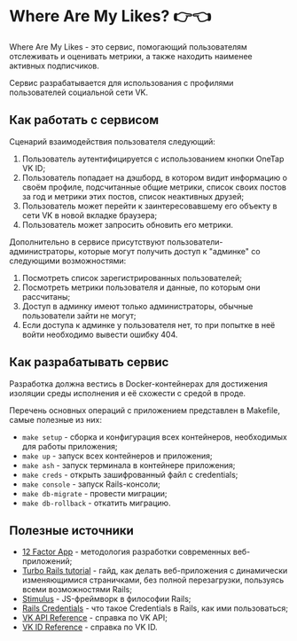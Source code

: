 # Where Are My Likes? 👉👈

Where Are My Likes - это сервис, помогающий пользователям отслеживать и оценивать метрики, а также находить наименее активных подписчиков.

Сервис разрабатывается для использования с профилями пользователей социальной сети VK.

## Как работать с сервисом

Сценарий взаимодействия пользователя следующий:

1. Пользователь аутентифицируется с использованием кнопки OneTap VK ID;
2. Пользователь попадает на дэшборд, в котором видит информацию о своём профиле, подсчитанные общие метрики, список своих постов за год и метрики этих постов, список неактивных друзей;
3. Пользователь может перейти к заинтересовавшему его объекту в сети VK в новой вкладке браузера;
4. Пользователь может запросить обновить его метрики.

Дополнительно в сервисе присутствуют пользователи-администраторы, которые могут получить доступ к "админке" со следующими возможностями:

1. Посмотреть список зарегистрированных пользователей;
2. Посмотреть метрики пользователя и данные, по которым они рассчитаны;
3. Доступ в админку имеют только администраторы, обычные пользователи зайти не могут;
4. Если доступа к админке у пользователя нет, то при попытке в неё войти необходимо вывести ошибку 404.

## Как разрабатывать сервис

Разработка должна вестись в Docker-контейнерах для достижения изоляции среды исполнения и её схожести с средой в проде.

Перечень основных операций с приложением представлен в Makefile, самые полезные из них:

- `make setup` - сборка и конфигурация всех контейнеров, необходимых для работы приложения;
- `make up` - запуск всех контейнеров и приложения;
- `make ash` - запуск терминала в контейнере приложения;
- `make creds` - открыть зашифрованный файл с credentials;
- `make console` - запуск Rails-консоли;
- `make db-migrate` - провести миграции;
- `make db-rollback` - откатить миграцию.

## Полезные источники

- [12 Factor App](https://12factor.net/) - методология разработки современных веб-приложений;
- [Turbo Rails tutorial](https://www.hotrails.dev/turbo-rails) - гайд, как делать веб-приложения с динамически изменяющимися страничками, без полной перезагрузки, пользуясь всеми возможностями Rails;
- [Stimulus](https://stimulus.hotwired.dev/) - JS-фреймворк в философии Rails;
- [Rails Credentials](https://habr.com/ru/companies/timeweb/articles/543294/) - что такое Credentials в Rails, как ими пользоваться;
- [VK API Reference](https://dev.vk.com/ru/api/overview) - справка по VK API;
- [VK ID Reference](https://id.vk.com/about/business/go/docs/ru/vkid/latest/vk-id/intro/start-page) - справка по VK ID.
